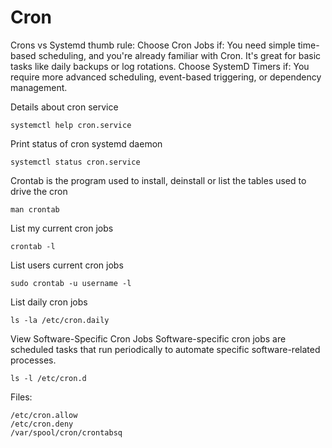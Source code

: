 # Cron

Crons vs Systemd thumb rule:
Choose Cron Jobs if: You need simple time-based scheduling, and you're already familiar with Cron. It's great for basic tasks like daily backups or log rotations. Choose SystemD Timers if: You require more advanced scheduling, event-based triggering, or dependency management.

Details about cron service
```
systemctl help cron.service
```

Print status of cron systemd daemon
```
systemctl status cron.service
```

Crontab  is  the  program used to install, deinstall or list the tables used to drive the cron
```
man crontab
```

List my current cron jobs
```
crontab -l
```

List users current cron jobs
```
sudo crontab -u username -l
```

List daily cron jobs
```
ls -la /etc/cron.daily
```

View Software-Specific Cron Jobs
Software-specific cron jobs are scheduled tasks that run periodically to automate specific software-related processes. 
```
ls -l /etc/cron.d
```

Files:
```
/etc/cron.allow
/etc/cron.deny
/var/spool/cron/crontabsq
```

